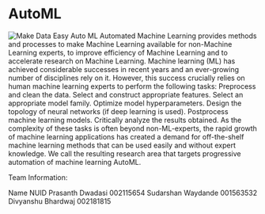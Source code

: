# AutoML
![Make Data Easy](https://iot.eetimes.com/wp-content/uploads/2018/02/machine-learning.jpg?raw=true "AutoML")
Auto ML
Automated Machine Learning provides methods and processes to make Machine Learning available for non-Machine Learning experts, to improve efficiency of Machine Learning and to accelerate research on Machine Learning.
Machine learning (ML) has achieved considerable successes in recent years and an ever-growing number of disciplines rely on it. However, this success crucially relies on human machine learning experts to perform the following tasks:
Preprocess and clean the data.
Select and construct appropriate features.
Select an appropriate model family.
Optimize model hyperparameters.
Design the topology of neural networks (if deep learning is used).
Postprocess machine learning models.
Critically analyze the results obtained.
As the complexity of these tasks is often beyond non-ML-experts, the rapid growth of machine learning applications has created a demand for off-the-shelf machine learning methods that can be used easily and without expert knowledge. We call the resulting research area that targets progressive automation of machine learning AutoML.



Team Information:

Name                    NUID
Prasanth Dwadasi        002115654
Sudarshan Waydande      001563532
Divyanshu Bhardwaj      002181815

